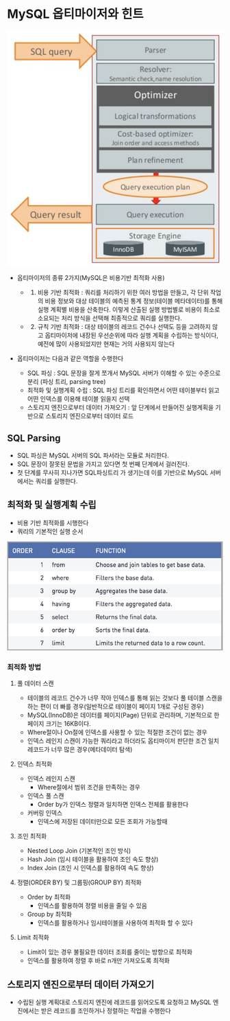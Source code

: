 # MySQL 옵티마이저와 힌트

![images1](images/mysql_optimizer_1.png)

- 옵티마이저의 종류 2가지(MySQL은 비용기반 최적화 사용)
    - 1. 비용 기반 최적화 : 쿼리를 처리하기 위한 여러 방법을 만들고, 각 단위 작업의 비용 정보와 대상 테이블의 예측된 통계 정보(테이블 메타데이터)를 통해 실행 계획별 비용을 산축한다. 이렇게 산출된 실행 방법별로 비용이 최소로 소요되는 처리 방식을 선택해 최종적으로 쿼리를 실행한다.
    - 2. 규칙 기반 최적화 : 대상 테이블의 레코드 건수나 선택도 등을 고려하지 않고 옵티마이저에 내장된 우선순위에 따라 실행 계획을 수립하는 방식이다, 예전에 많이 사용되었지만 현재는 거의 사용되지 않는다

- 옵티마이저는 다음과 같은 역할을 수행한다
    - SQL 파싱 : SQL 문장을 잘게 쪼개서 MySQL 서버가 이해할 수 있는 수준으로 분리 (파싱 트리, parsing tree)
    - 최적화 및 실행계획 수립 : SQL 파싱 트리를 확인하면서 어떤 테이블부터 읽고 어떤 인덱스를 이용해 테이블 읽을지 선택
    - 스토리지 엔진으로부터 데이터 가져오기 : 앞 단계에서 만들어진 실행계획을 기반으로 스토리지 엔진으로부터 데이터 로드

## SQL Parsing

- SQL 파싱은 MySQL 서버의 SQL 파서라는 모듈로 처리한다.
- SQL 문장이 잘못된 문법을 가지고 있다면 첫 번째 단계에서 걸러진다.
- 첫 단계를 무사히 지나가면 SQL파싱트리 가 생기는데 이를 기반으로 MySQL 서버에서는 쿼리를 실행한다.

## 최적화 및 실행계획 수립
- 비용 기반 최적화를 시행한다
- 쿼리의 기본적인 실행 순서

![images](images/mysql_optimizer_2.png)

### 최적화 방법

1. 풀 데이터 스캔
    - 테이블의 레코드 건수가 너무 작아 인덱스를 통해 읽는 것보다 풀 테이블 스캔을 하는 편이 더 빠를 경우(일반적으로 테이블이 페이지 1개로 구성된 경우)
    - MySQL(InnoDB)은 데이터를 페이지(Page) 단위로 관리하며, 기본적으로 한 페이지 크기는 16KB이다.
    - Where절이나 On절에 인덱스를 사용할 수 있는 적절한 조건이 없는 경우
    - 인덱스 레인지 스캔이 가능한 쿼리라고 하더라도 옵티마이저 판단한 조건 일치 레코드가 너무 많은 경우(메타데이터 탐색)

2. 인덱스 최적화
    - 인덱스 레인지 스캔
        - Where절에서 범위 조건을 만족하는 경우
    - 인덱스 풀 스캔
        - Order by가 인덱스 정렬과 일치하면 인덱스 전체를 활용한다
    - 커버링 인덱스
        - 인덱스에 저장된 데이터만으로 모든 조회가 가능할때

3. 조인 최적화
    - Nested Loop Join (기본적인 조인 방식)
    - Hash Join (임시 테이블을 활용하여 조인 속도 향상)
    - Index Join (조인 시 인덱스를 활용하여 속도 향상)

4. 정렬(ORDER BY) 및 그룹핑(GROUP BY) 최적화
    - Order by 최적화
        - 인덱스를 활용하여 정렬 비용을 줄일 수 있음
    - Group by 최적화
        - 인덱스를 활용하거나 임시테이블을 사용하여 최적화 할 수 있다

5. Limit 최적화
    - Limit이 있는 경우 불필요한 데이터 조회를 줄이는 방향으로 최적화
    - 인덱스를 활용하여 정렬 후 바로 n개만 가져오도록 최적화
    
## 스토리지 엔진으로부터 데이터 가져오기
- 수립된 실행 계획대로 스토리지 엔진에 레코드를 읽어오도록 요청하고 MySQL 엔진에서는 받은 레코드를 조인하거나 정렬하는 작업을 수행한다